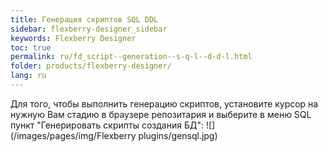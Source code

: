```yaml
---
title: Генерация скриптов SQL DDL 
sidebar: flexberry-designer_sidebar
keywords: Flexberry Designer
toc: true
permalink: ru/fd_script--generation--s-q-l--d-d-l.html
folder: products/flexberry-designer/
lang: ru
---
```


Для того, чтобы выполнить генерацию скриптов, установите курсор на нужную Вам стадию в браузере репозитария и выберите в меню SQL пункт "Генерировать скрипты создания БД":
![](/images/pages/img/Flexberry plugins/gensql.jpg)